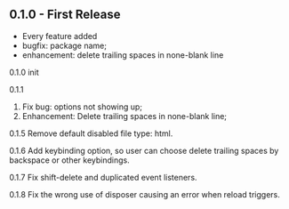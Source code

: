 ## 0.1.0 - First Release
* Every feature added
* bugfix: package name;
* enhancement: delete trailing spaces in none-blank line


0.1.0 init

0.1.1

1. Fix bug: options not showing up;
2. Enhancement: Delete trailing spaces in none-blank line;

0.1.5 Remove default disabled file type: html.

0.1.6 Add keybinding option, so user can choose delete trailing spaces by backspace or other keybindings.

0.1.7 Fix shift-delete and duplicated event listeners.

0.1.8 Fix the wrong use of disposer causing an error when reload triggers.
